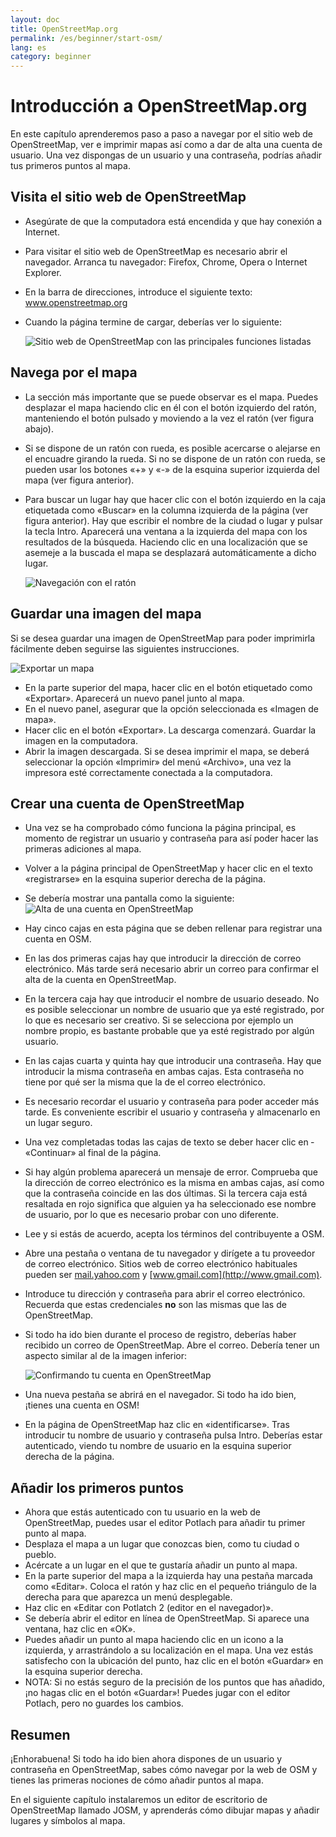 ```yaml
---
layout: doc
title: OpenStreetMap.org
permalink: /es/beginner/start-osm/
lang: es
category: beginner
---
```


Introducción a OpenStreetMap.org
====================================

En este capítulo aprenderemos paso a paso a navegar por el sitio web de
OpenStreetMap, ver e imprimir mapas así como a dar de alta una cuenta de usuario.
Una vez dispongas de un usuario y una contraseña, podrías añadir tus primeros
puntos al mapa.

Visita el sitio web de OpenStreetMap 
--------------------------------------

-   Asegúrate de que la computadora está encendida y que hay conexión a
    Internet.
-   Para visitar el sitio web de OpenStreetMap es necesario abrir el navegador.
    Arranca tu navegador: Firefox, Chrome, Opera o Internet Explorer.
-   En la barra de direcciones, introduce el siguiente texto:
    www.openstreetmap.org
-   Cuando la página termine de cargar, deberías ver lo siguiente:

    ![Sitio web de OpenStreetMap con las principales funciones listadas][]

Navega por el mapa
-------------------

-   La sección más importante que se puede observar es el mapa. Puedes
    desplazar el mapa haciendo clic en él con el botón izquierdo del ratón,
    manteniendo el botón pulsado y moviendo a la vez el ratón (ver figura
    abajo).
-   Si se dispone de un ratón con rueda, es posible acercarse o alejarse en el
    encuadre girando la rueda. Si no se dispone de un ratón con rueda, se pueden
    usar los botones «+» y «-» de la esquina superior izquierda del mapa 
    (ver figura anterior).
-   Para buscar un lugar hay que hacer clic con el botón izquierdo en la caja
    etiquetada como «Buscar» en la columna izquierda de la página (ver figura
    anterior). Hay que escribir el nombre de la ciudad o lugar y pulsar la tecla
    Intro. Aparecerá una ventana a la izquierda del mapa con los resultados de
    la búsqueda. Haciendo clic en una localización que se asemeje a la buscada
    el mapa se desplazará automáticamente a dicho lugar.

    ![Navegación con el ratón][]

Guardar una imagen del mapa
------------------------------

Si se desea guardar una imagen de OpenStreetMap para poder imprimirla
fácilmente deben seguirse las siguientes instrucciones.

![Exportar un mapa][]

-   En la parte superior del mapa, hacer clic en el botón etiquetado como
    «Exportar». Aparecerá un nuevo panel junto al mapa.
-   En el nuevo panel, asegurar que la opción seleccionada es «Imagen de mapa».
-   Hacer clic en el botón «Exportar». La descarga comenzará. Guardar la imagen
    en la computadora.
-   Abrir la imagen descargada. Si se desea imprimir el mapa, se deberá 
    seleccionar la opción «Imprimir» del menú «Archivo», una vez la impresora
    esté correctamente conectada a la computadora.

Crear una cuenta de OpenStreetMap
-----------------------------------

-   Una vez se ha comprobado cómo funciona la página principal, es momento de
    registrar un usuario y contraseña para así poder hacer las primeras
    adiciones al mapa.
-   Volver a la página principal de OpenStreetMap y hacer clic en el texto
    «registrarse» en la esquina superior derecha de la página.
-   Se debería mostrar una pantalla como la siguiente:
    ![Alta de una cuenta en OpenStreetMap][]
-   Hay cinco cajas en esta página que se deben rellenar para registrar una
    cuenta en OSM.
-   En las dos primeras cajas hay que introducir la dirección de correo
    electrónico. Más tarde será necesario abrir un correo para confirmar el
    alta de la cuenta en OpenStreetMap.
-   En la tercera caja hay que introducir el nombre de usuario deseado. No es
    posible seleccionar un nombre de usuario que ya esté registrado, por lo que
    es necesario ser creativo. Si se selecciona por ejemplo un nombre propio,
    es bastante probable que ya esté registrado por algún usuario.
-   En las cajas cuarta y quinta hay que introducir una contraseña. Hay que
    introducir la misma contraseña en ambas cajas. Esta contraseña no tiene
    por qué ser la misma que la de el correo electrónico.
-   Es necesario recordar el usuario y contraseña para poder acceder más tarde.
    Es conveniente escribir el usuario y contraseña y almacenarlo en un lugar
    seguro.
-   Una vez completadas todas las cajas de texto se deber hacer clic en ­
    «Continuar» al final de la página.
-   Si hay algún problema aparecerá un mensaje de error. Comprueba que la
    dirección de correo electrónico es la misma en ambas cajas, así como que
    la contraseña coincide en las dos últimas. Si la tercera caja está resaltada
    en rojo significa que alguien ya ha seleccionado ese nombre de usuario, por
    lo que es necesario probar con uno diferente.
-   Lee y si estás de acuerdo, acepta los términos del contribuyente a OSM.
-   Abre una pestaña o ventana de tu navegador y dirígete a tu proveedor de
    correo electrónico. Sitios web de correo electrónico habituales pueden ser
    [mail.yahoo.com](http://mail.yahoo.com) y [www.gmail.com](http://www.gmail.com).
-   Introduce tu dirección y contraseña para abrir el correo electrónico.
    Recuerda que estas credenciales __no__ son las mismas que las de
    OpenStreetMap.
-   Si todo ha ido bien durante el proceso de registro, deberías haber recibido
    un correo de OpenStreetMap. Abre el correo. Debería tener un aspecto similar
    al de la imagen inferior:

    ![Confirmando tu cuenta en OpenStreetMap][]

-   Una nueva pestaña se abrirá en el navegador. Si todo ha ido bien, ¡tienes
    una cuenta en OSM!
-   En la página de OpenStreetMap haz clic en «identificarse». Tras introducir
    tu nombre de usuario y contraseña pulsa Intro. Deberías estar autenticado,
    viendo tu nombre de usuario en la esquina superior derecha de la página.

Añadir los primeros puntos
---------------------------

-   Ahora que estás autenticado con tu usuario en la web de OpenStreetMap,
    puedes usar el editor Potlach para añadir tu primer punto al mapa.
-   Desplaza el mapa a un lugar que conozcas bien, como tu ciudad o pueblo.
-   Acércate a un lugar en el que te gustaría añadir un punto al mapa.
-   En la parte superior del mapa a la izquierda hay una pestaña marcada como
    ­«Editar». Coloca el ratón y haz clic en el pequeño triángulo de la derecha
    para que aparezca un menú desplegable.
-   Haz clic en «Editar con Potlatch 2 (editor en el navegador)».
-   Se debería abrir el editor en línea de OpenStreetMap. Si aparece una ventana,
    haz clic en «OK». 
-   Puedes añadir un punto al mapa haciendo clic en un icono a la izquierda, y
    arrastrándolo a su localización en el mapa. Una vez estás satisfecho con la
    ubicación del punto, haz clic en el botón «Guardar» en la esquina superior
    derecha.
-   NOTA: Si no estás seguro de la precisión de los puntos que has añadido,
    ¡no hagas clic en el botón «Guardar»! Puedes jugar con el editor Potlach,
    pero no guardes los cambios.

Resumen
-------

¡Enhorabuena! Si todo ha ido bien ahora dispones de un usuario y contraseña en
OpenStreetMap, sabes cómo navegar por la web de OSM y tienes las primeras
nociones de cómo añadir puntos al mapa.

En el siguiente capítulo instalaremos un editor de escritorio de OpenStreetMap
llamado JOSM, y aprenderás cómo dibujar mapas y añadir lugares y símbolos al 
mapa.

[Sitio web de OpenStreetMap con las principales funciones listadas]: {{site.baseurl}}/images/start_osm_website_es.png
[Navegación con el ratón]: {{site.baseurl}}/images/start_mouse_es.png
[Exportar un mapa]: {{site.baseurl}}/images/start_export_es.png
[Alta de una cuenta en OpenStreetMap]: {{site.baseurl}}/images/start_register_es.png
[Confirmando tu cuenta en OpenStreetMap]: {{site.baseurl}}/images/start_confirm_es.png

